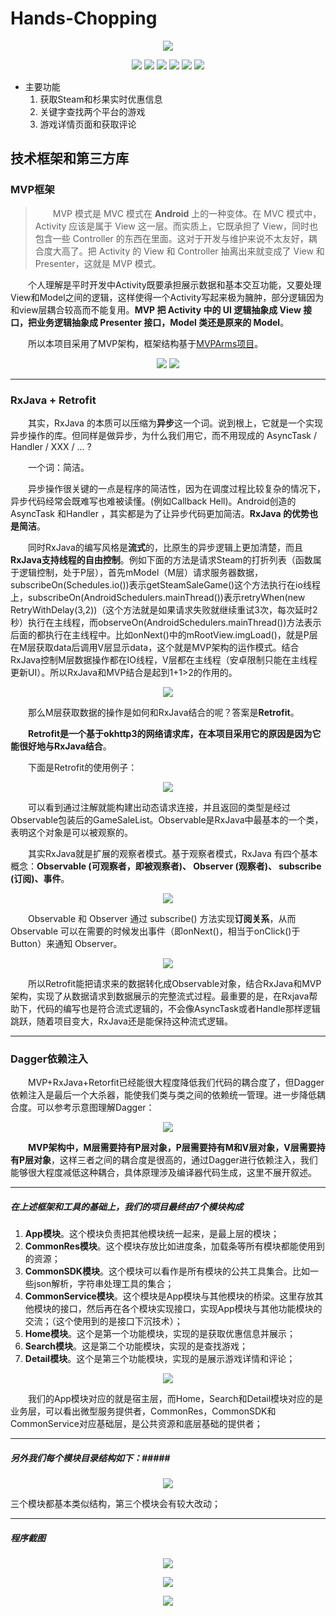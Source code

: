 
# Hands-Chopping #
<p align="center">
    <img src="https://raw.githubusercontent.com/noterpopo/Hands-Chopping/master/images/screenshot4.png">
</p>
<p align="center">
    <img src="https://img.shields.io/badge/version-1.00-brightgreen.svg">
    <img src="https://img.shields.io/badge/build%20-passing-brightgreen.svg">
    <img src="https://img.shields.io/badge/Api-14%2B-blue.svg">
    <img src="https://img.shields.io/badge/license-Apache--2.0-blue.svg">
    <img src="https://img.shields.io/badge/Author-%E6%A2%81LG.P-orange.svg">
    <img src="https://img.shields.io/badge/license-Apache--2.0-blue.svg">
</p>

+ 主要功能
	1. 获取Steam和杉果实时优惠信息
	2. 关键字查找两个平台的游戏
	3. 游戏详情页面和获取评论

## 技术框架和第三方库 ##

### MVP框架 ###
>&emsp;&emsp;MVP 模式是 MVC 模式在 **Android** 上的一种变体。在 MVC 模式中，Activity 应该是属于 View 这一层。而实质上，它既承担了 View，同时也包含一些 Controller 的东西在里面。这对于开发与维护来说不太友好，耦合度大高了。把 Activity 的 View 和 Controller 抽离出来就变成了 View 和 Presenter，这就是 MVP 模式。
     
&emsp;&emsp;个人理解是平时开发中Activity既要承担展示数据和基本交互功能，又要处理View和Model之间的逻辑，这样使得一个Activity写起来极为臃肿，部分逻辑因为和view层耦合较高而不能复用。**MVP 把 Activity 中的 UI 逻辑抽象成 View 接口，把业务逻辑抽象成 Presenter 接口，Model 类还是原来的 Model**。

&emsp;&emsp;所以本项目采用了MVP架构，框架结构基于[MVPArms项目]( https://github.com/JessYanCoding/MVPArms )。

<p align="center">
    <img src="https://raw.githubusercontent.com/noterpopo/Hands-Chopping/master/images/MVP1.png">
    <img src="https://raw.githubusercontent.com/noterpopo/Hands-Chopping/master/images/MVP2.png">
</p>

***
### RxJava + Retrofit ###

&emsp;&emsp;其实，RxJava 的本质可以压缩为**异步**这一个词。说到根上，它就是一个实现异步操作的库。但同样是做异步，为什么我们用它，而不用现成的 AsyncTask / Handler / XXX / ... ?

&emsp;&emsp;一个词：简洁。

&emsp;&emsp;异步操作很关键的一点是程序的简洁性，因为在调度过程比较复杂的情况下，异步代码经常会既难写也难被读懂。(例如Callback Hell)。Android创造的 AsyncTask 和Handler ，其实都是为了让异步代码更加简洁。**RxJava 的优势也是简洁**。

&emsp;&emsp;同时RxJava的编写风格是**流式**的，比原生的异步逻辑上更加清楚，而且**RxJava支持线程的自由控制**。例如下面的方法是请求Steam的打折列表（函数属于逻辑控制，处于P层），首先mModel（M层）请求服务器数据，subscribeOn(Schedules.io())表示getSteamSaleGame()这个方法执行在io线程上，subscribeOn(AndroidSchedulers.mainThread())表示retryWhen(new RetryWithDelay(3,2))（这个方法就是如果请求失败就继续重试3次，每次延时2秒）执行在主线程，而observeOn(AndroidSchedulers.mainThread())方法表示后面的都执行在主线程中。比如onNext()中的mRootView.imgLoad()，就是P层在M层获取data后调用V层显示data，这个就是MVP架构的运作模式。结合RxJava控制M层数据操作都在IO线程，V层都在主线程（安卓限制只能在主线程更新UI）。所以RxJava和MVP结合是起到1+1>2的作用的。

<p align="center">
    <img src="https://raw.githubusercontent.com/noterpopo/Hands-Chopping/master/images/code1.png">
</p>

&emsp;&emsp;那么M层获取数据的操作是如何和RxJava结合的呢？答案是**Retrofit**。

&emsp;&emsp;**Retrofit是一个基于okhttp3的网络请求库，在本项目采用它的原因是因为它能很好地与RxJava结合**。

&emsp;&emsp;下面是Retrofit的使用例子：

<p align="center">
    <img src="https://raw.githubusercontent.com/noterpopo/Hands-Chopping/master/images/code2.png">
</p>

&emsp;&emsp;可以看到通过注解就能构建出动态请求连接，并且返回的类型是经过Observable包装后的GameSaleList。Observable是RxJava中最基本的一个类，表明这个对象是可以被观察的。

&emsp;&emsp;其实RxJava就是扩展的观察者模式。基于观察者模式，RxJava 有四个基本概念：**Observable (可观察者，即被观察者)、 Observer (观察者)、 subscribe (订阅)、事件**。

<p align="center">
    <img src="https://raw.githubusercontent.com/noterpopo/Hands-Chopping/master/images/rxjava1.png">
</p>

&emsp;&emsp;Observable 和 Observer 通过 subscribe() 方法实现**订阅关系**，从而 Observable 可以在需要的时候发出事件（即onNext()，相当于onClick()于Button）来通知 Observer。

<p align="center">
    <img src="https://raw.githubusercontent.com/noterpopo/Hands-Chopping/master/images/rxjava2.png">
</p>

&emsp;&emsp;所以Retrofit能把请求来的数据转化成Observable对象，结合RxJava和MVP架构，实现了从数据请求到数据展示的完整流式过程。最重要的是，在Rxjava帮助下，代码的编写也是符合流式逻辑的，不会像AsyncTask或者Handle那样逻辑跳跃，随着项目变大，RxJava还是能保持这种流式逻辑。
***
### Dagger依赖注入 ###

&emsp;&emsp;MVP+RxJava+Retorfit已经能很大程度降低我们代码的耦合度了，但Dagger依赖注入是最后一个大杀器，能使我们类与类之间的依赖统一管理。进一步降低耦合度。可以参考示意图理解Dagger：

<p align="center">
    <img src="https://raw.githubusercontent.com/noterpopo/Hands-Chopping/master/images/dagger.png">
</p>

&emsp;&emsp;**MVP架构中，M层需要持有P层对象，P层需要持有M和V层对象，V层需要持有P层对象**，这样三者之间的耦合度是很高的，通过Dagger进行依赖注入，我们能够很大程度减低这种耦合，具体原理涉及编译器代码生成，这里不展开叙述。
***
##### 在上述框架和工具的基础上，我们的项目最终由7个模块构成 #####
1. **App模块**。这个模块负责把其他模块统一起来，是最上层的模块；
2. **CommonRes模块**。这个模块存放比如进度条，加载条等所有模块都能使用到的资源；
3. **CommonSDK模块**。这个模块可以看作是所有模块的公共工具集合。比如一些json解析，字符串处理工具的集合；
4. **CommonService模块**。这个模块是App模块与其他模块的桥梁。这里存放其他模块的接口，然后再在各个模块实现接口，实现App模块与其他功能模块的交流；（这个使用到的是接口下沉技术）；
5. **Home模块**。这个是第一个功能模块，实现的是获取优惠信息并展示；
6. **Search模块**。这是第二个功能模块，实现的是查找游戏；
7. **Detail模块**。这个是第三个功能模块，实现的是展示游戏详情和评论；

<p align="center">
    <img src="https://raw.githubusercontent.com/noterpopo/Hands-Chopping/master/images/mvp.png">
</p>

&emsp;&emsp;我们的App模块对应的就是宿主层，而Home，Search和Detail模块对应的是业务层，可以看出微型服务提供者，CommonRes，CommonSDK和CommonService对应基础层，是公共资源和底层基础的提供者；
***
##### 另外我们每个模块目录结构如下：#####

<p align="center">
    <img src="https://raw.githubusercontent.com/noterpopo/Hands-Chopping/master/images/module.png">
</p>

三个模块都基本类似结构，第三个模块会有较大改动；
***
##### 程序截图 #####

<p align="center">
    <img src="https://raw.githubusercontent.com/noterpopo/Hands-Chopping/master/images/screenshot1.png">
</p>

<p align="center">
    <img src="https://raw.githubusercontent.com/noterpopo/Hands-Chopping/master/images/screenshot2.png">
</p>

<p align="center">
    <img src="https://raw.githubusercontent.com/noterpopo/Hands-Chopping/master/images/screenshot3.png">
</p>
